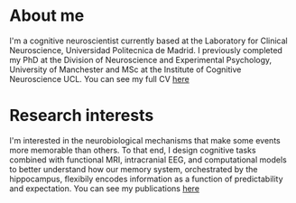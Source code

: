 
# About me
I'm a cognitive neuroscientist currently based at the Laboratory for Clinical Neuroscience, Universidad Politecnica de Madrid.
I previously completed my PhD at the Division of Neuroscience and Experimental Psychology, University of Manchester and MSc at the Institute of Cognitive Neuroscience UCL. You can see my full CV [here](/CV)

# Research interests
I'm interested in the neurobiological mechanisms that make some events more memorable than others. To that end, I design cognitive tasks combined with functional MRI, intracranial EEG, and computational models to better understand how our memory system, orchestrated by the hippocampus, flexibily encodes information as a function of predictability and expectation. You can see my publications [here](/publications)
